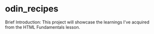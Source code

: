 # odin_recipes

Brief Introduction:
This project will showcase the learnings I've acquired from the HTML Fundamentals lesson.
